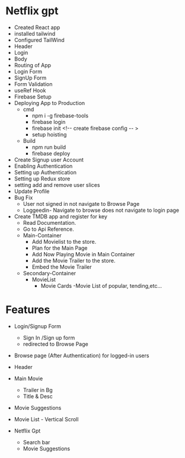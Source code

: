 # Netflix gpt

- Created React app
- installed tailwind
- Configured TailWind
- Header
- Login
- Body
- Routing of App
- Login Form
- SignUp Form
- Form Validation
- useRef Hook
- Firebase Setup
- Deploying App to Production
  - cmd
    - npm i -g firebase-tools <!-- install cli before using firebase login -->
    - firebase login
    - firebase init <!-- create firebase config -- >
    - setup hoisting <!-- for deploing choose housting and select required for need -->
  - Build
    - npm run build
    - firebase deploy
- Create Signup user Account
- Enabling Authentication
- Setting up Authentication
- Setting up Redux store
- setting add and remove user slices
- Update Profile
- Bug Fix
  - User not signed in not navigate to Browse Page
  - Loggeedin- Navigate to browse does not navigate to login page
- Create TMDB app and register for key
  - Read Documentation.
  - Go to Api Reference.
  - Main-Container
    - Add Movielist to the store.
    - Plan for the Main Page
    - Add Now Playing Movie in Main Container
    - Add the Movie Trailer to the store.
    - Embed the Movie Trailer
  - Secondary-Container
    - MovieList
      - Movie Cards
        -Movie List of popular, tending,etc...

# Features

- Login/Signup Form

  - Sign In /Sign up form
  - redirected to Browse Page

- Browse page (After Authentication) for logged-in users
- Header
- Main Movie
  - Trailer in Bg
  - Title & Desc
- Movie Suggestions
- Movie List - Vertical Scroll
- Netflix Gpt
  - Search bar
  - Movie Suggestions
